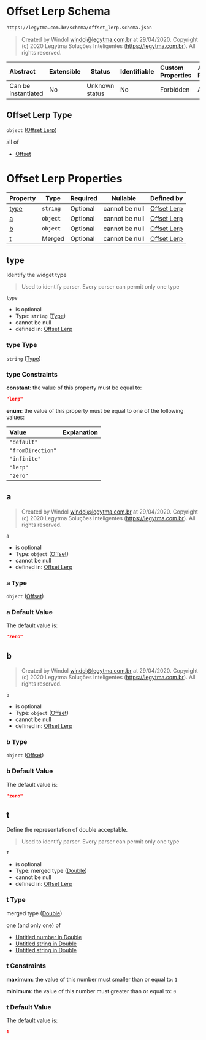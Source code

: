 # Offset Lerp Schema

```txt
https://legytma.com.br/schema/offset_lerp.schema.json
```




> Created by Windol [windol@legytma.com.br](mailto:windol@legytma.com.br) at 29/04/2020.
> Copyright (c) 2020 Legytma Soluções Inteligentes (<https://legytma.com.br>). All rights reserved.
>

| Abstract            | Extensible | Status         | Identifiable | Custom Properties | Additional Properties | Access Restrictions | Defined In                                                                          |
| :------------------ | ---------- | -------------- | ------------ | :---------------- | --------------------- | ------------------- | ----------------------------------------------------------------------------------- |
| Can be instantiated | No         | Unknown status | No           | Forbidden         | Allowed               | none                | [offset_lerp.schema.json](../schema/offset_lerp.schema.json "open original schema") |

## Offset Lerp Type

`object` ([Offset Lerp](offset_lerp.md))

all of

-   [Offset](box_shadow-properties-offset.md "check type definition")

# Offset Lerp Properties

| Property      | Type     | Required | Nullable       | Defined by                                                                                                              |
| :------------ | -------- | -------- | -------------- | :---------------------------------------------------------------------------------------------------------------------- |
| [type](#type) | `string` | Optional | cannot be null | [Offset Lerp](widget-definitions-type.md "https&#x3A;//legytma.com.br/schema/offset_lerp.schema.json#/properties/type") |
| [a](#a)       | `object` | Optional | cannot be null | [Offset Lerp](box_shadow-properties-offset.md "https&#x3A;//legytma.com.br/schema/offset.schema.json#/properties/a")    |
| [b](#b)       | `object` | Optional | cannot be null | [Offset Lerp](box_shadow-properties-offset.md "https&#x3A;//legytma.com.br/schema/offset.schema.json#/properties/b")    |
| [t](#t)       | Merged   | Optional | cannot be null | [Offset Lerp](app_bar_theme-properties-double.md "https&#x3A;//legytma.com.br/schema/double.schema.json#/properties/t") |

## type

Identify the widget type


> Used to identify parser. Every parser can permit only one type
>

`type`

-   is optional
-   Type: `string` ([Type](widget-definitions-type.md))
-   cannot be null
-   defined in: [Offset Lerp](widget-definitions-type.md "https&#x3A;//legytma.com.br/schema/offset_lerp.schema.json#/properties/type")

### type Type

`string` ([Type](widget-definitions-type.md))

### type Constraints

**constant**: the value of this property must be equal to:

```json
"lerp"
```

**enum**: the value of this property must be equal to one of the following values:

| Value             | Explanation |
| :---------------- | ----------- |
| `"default"`       |             |
| `"fromDirection"` |             |
| `"infinite"`      |             |
| `"lerp"`          |             |
| `"zero"`          |             |

## a




> Created by Windol [windol@legytma.com.br](mailto:windol@legytma.com.br) at 29/04/2020.
> Copyright (c) 2020 Legytma Soluções Inteligentes (<https://legytma.com.br>). All rights reserved.
>

`a`

-   is optional
-   Type: `object` ([Offset](box_shadow-properties-offset.md))
-   cannot be null
-   defined in: [Offset Lerp](box_shadow-properties-offset.md "https&#x3A;//legytma.com.br/schema/offset.schema.json#/properties/a")

### a Type

`object` ([Offset](box_shadow-properties-offset.md))

### a Default Value

The default value is:

```json
"zero"
```

## b




> Created by Windol [windol@legytma.com.br](mailto:windol@legytma.com.br) at 29/04/2020.
> Copyright (c) 2020 Legytma Soluções Inteligentes (<https://legytma.com.br>). All rights reserved.
>

`b`

-   is optional
-   Type: `object` ([Offset](box_shadow-properties-offset.md))
-   cannot be null
-   defined in: [Offset Lerp](box_shadow-properties-offset.md "https&#x3A;//legytma.com.br/schema/offset.schema.json#/properties/b")

### b Type

`object` ([Offset](box_shadow-properties-offset.md))

### b Default Value

The default value is:

```json
"zero"
```

## t

Define the representation of double acceptable.


> Used to identify parser. Every parser can permit only one type
>

`t`

-   is optional
-   Type: merged type ([Double](app_bar_theme-properties-double.md))
-   cannot be null
-   defined in: [Offset Lerp](app_bar_theme-properties-double.md "https&#x3A;//legytma.com.br/schema/double.schema.json#/properties/t")

### t Type

merged type ([Double](app_bar_theme-properties-double.md))

one (and only one) of

-   [Untitled number in Double](double-definitions-doublenumber.md "check type definition")
-   [Untitled string in Double](double-definitions-doublestring.md "check type definition")
-   [Untitled string in Double](double-definitions-doubleenum.md "check type definition")

### t Constraints

**maximum**: the value of this number must smaller than or equal to: `1`

**minimum**: the value of this number must greater than or equal to: `0`

### t Default Value

The default value is:

```json
1
```
